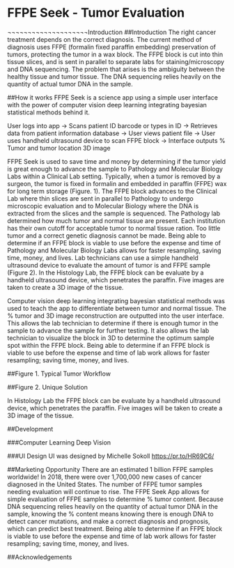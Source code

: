 # FFPE Seek - Tumor Evaluation
¬¬¬¬¬¬¬¬¬¬¬¬¬¬¬¬¬¬¬¬Introduction
##Introduction
The right cancer treatment depends on the correct diagnosis. The current method of diagnosis uses FFPE (formalin fixed paraffin embedding) preservation of tumors, protecting the tumor in a wax block.  The FFPE block is cut into thin tissue slices, and is sent in parallel to separate labs for staining/microscopy and DNA sequencing. The problem that arises is the ambiguity between the healthy tissue and tumor tissue. The DNA sequencing relies heavily on the quantity of actual tumor DNA in the sample.

##How it works
FFPE Seek is a science app using a simple user interface with the power of computer vision deep learning integrating bayesian statistical methods behind it.

User logs into app -> Scans patient ID barcode or types in ID -> Retrieves data from patient information database -> User views patient file -> User uses handheld ultrasound device to scan FFPE block -> Interface outputs % Tumor and tumor location 3D image

FFPE Seek is used to save time and money by determining if the tumor yield is great enough to advance the sample to Pathology and Molecular Biology Labs within a Clinical Lab setting.  Typically, when a tumor is removed by a surgeon, the tumor is fixed in formalin and embedded in paraffin (FFPE) wax for long term storage (Figure. 1).  The FFPE block advances to the Clinical Lab where thin slices are sent in parallel to Pathology to undergo microscopic evaluation and to Molecular Biology where the DNA is extracted from the slices and the sample is sequenced.  The Pathology lab determined how much tumor and normal tissue are present.  Each institution has their own cutoff for acceptable tumor to normal tissue ration.  Too little tumor and a correct genetic diagnosis cannot be made.  Being able to determine if an FFPE block is viable to use before the expense and time of Pathology and Molecular Biology Labs allows for faster resampling, saving time, money, and lives.
Lab technicians can use a simple handheld ultrasound device to evaluate the amount of tumor is and FFPE sample (Figure 2).  In the Histology Lab, the FFPE block can be evaluate by a handheld ultrasound device, which penetrates the paraffin.  Five images are taken to create a 3D image of the tissue.

Computer vision deep learning integrating bayesian statistical methods was used to teach the app to differentiate between tumor and normal tissue.  The % tumor and 3D image reconstruction are outputted into the user interface.  This allows the lab technician to determine if there is enough tumor in the sample to advance the sample for further testing.  It also allows the lab technician to visualize the block in 3D to determine the optimum sample spot within the FFPE block.
Being able to determine if an FFPE block is viable to use before the expense and time of lab work allows for faster resampling; saving time, money, and lives.

##Figure 1. Typical Tumor Workflow

##Figure 2. Unique Solution

In Histology Lab the FFPE block can be evaluate by a handheld ultrasound device, which penetrates the paraffin.  Five images will be taken to create a 3D image of the tissue.

##Development

###Computer Learning Deep Vision



###UI Design
UI was designed by Michelle Sokoll
https://pr.to/HR69C6/




##Marketing Opportunity
There are an estimated 1 billion FFPE samples worldwide!  In 2018, there were over 1,700,000 new cases of cancer diagnosed in the United States.  The number of FFPE tumor samples needing evaluation will continue to rise.  The FFPE Seek App allows for simple evaluation of FFPE samples to determine % tumor content.  Because DNA sequencing relies heavily on the quantity of actual tumor DNA in the sample, knowing the % content means knowing there is enough DNA to detect cancer mutations, and make a correct diagnosis and prognosis, which can predict best treatment.  Being able to determine if an FFPE block is viable to use before the expense and time of lab work allows for faster resampling; saving time, money, and lives.


##Acknowledgements
